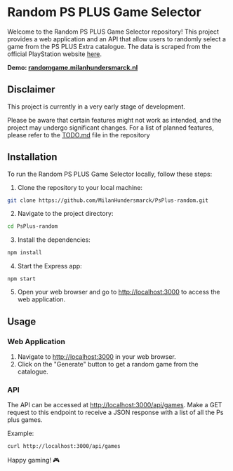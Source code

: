 

# Random PS PLUS Game Selector

Welcome to the Random PS PLUS Game Selector repository! This project provides a web application and an API that allow users to randomly select a game from the PS PLUS Extra catalogue. The data is scraped from the official PlayStation website [here](https://www.playstation.com/nl-nl/ps-plus/games/).

**Demo: [randomgame.milanhundersmarck.nl](http://randomgame.milanhundersmarck.nl/)**

## Disclaimer
This project is currently in a very early stage of development.

Please be aware that certain features might not work as intended, and the project may undergo significant changes. For a list of planned features, please refer to the [TODO.md](TODO.md) file in the repository

## Installation

To run the Random PS PLUS Game Selector locally, follow these steps:

1.  Clone the repository to your local machine:

```bash
git clone https://github.com/MilanHundersmarck/PsPlus-random.git
```

2.  Navigate to the project directory:

```bash
cd PsPlus-random
```

3.  Install the dependencies:

```bash
npm install
```

4.  Start the Express app:

```
npm start
```

5.  Open your web browser and go to [http://localhost:3000](http://localhost:3000/) to access the web application.

## Usage

### Web Application

1.  Navigate to [http://localhost:3000](http://localhost:3000/) in your web browser.
2.  Click on the "Generate" button to get a random game from the catalogue.

### API

The API can be accessed at [http://localhost:3000/api/games](http://localhost:3000/api/games). Make a GET request to this endpoint to receive a JSON response with a list of all the Ps plus games.

Example:

```bash
curl http://localhost:3000/api/games
```

Happy gaming! 🎮
